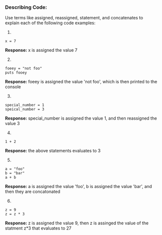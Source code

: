 ### Describing Code:

Use terms like assigned, reassigned, statement, and concatenates to explain each of the following code examples:

1)

```
x = 7
```

**Response:**
x is assigned the value 7

2)

```
foeey = "not foo"
puts fooey
```

**Response:**
foeey is assigned the value 'not foo', which is then printed to the console

3)

```
special_number = 1
speical_number = 3
```

**Response:**
special_number is assigned the value 1, and then reassigned the value 3

4)

```
1 + 2
```
**Response:**
the above statements evaluates to 3

5)

```
a = "foo"
b = "bar"
a + b

```

**Response:**
a is assigned the value 'foo', b is assigned the value 'bar', and then they are concatonated

6)

```
z = 9
z = z * 3
```

**Response:**
z is assigned the value 9, then z is assinged the value of the statment z*3 that evaluates to 27
